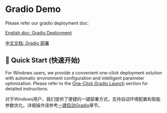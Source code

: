 # Gradio Demo

Please refer our gradio deployment doc:

[English doc: Gradio Deployment](https://lightx2v-en.readthedocs.io/en/latest/deploy_guides/deploy_gradio.html)

[中文文档: Gradio 部署](https://lightx2v-zhcn.readthedocs.io/zh-cn/latest/deploy_guides/deploy_gradio.html)

## 🚀 Quick Start (快速开始)

For Windows users, we provide a convenient one-click deployment solution with automatic environment configuration and intelligent parameter optimization. Please refer to the [One-Click Gradio Launch](https://lightx2v-en.readthedocs.io/en/latest/deploy_guides/deploy_local_windows.html) section for detailed instructions.

对于Windows用户，我们提供了便捷的一键部署方式，支持自动环境配置和智能参数优化。详细操作请参考[一键启动Gradio](https://lightx2v-zhcn.readthedocs.io/zh-cn/latest/deploy_guides/deploy_local_windows.html)章节。
